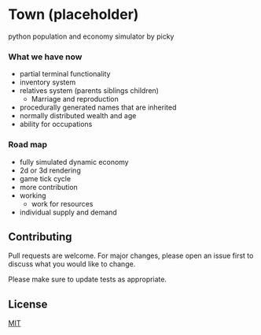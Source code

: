 # Town (placeholder)

python population and economy simulator by picky

### What we have now
- partial terminal functionality
- inventory system
- relatives system (parents siblings children)
  - Marriage and reproduction
- procedurally generated names that are inherited
- normally distributed wealth and age
- ability for occupations
### Road map

- fully simulated dynamic economy
- 2d or 3d rendering
- game tick cycle
- more contribution
- working
  - work for resources
- individual supply and demand


## Contributing
Pull requests are welcome. For major changes, please open an issue first to discuss what you would like to change.

Please make sure to update tests as appropriate.

## License
[MIT](https://choosealicense.com/licenses/mit/)

